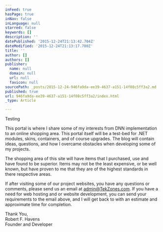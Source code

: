 ```yaml
---
inFeed: true
hasPage: true
inNav: false
inLanguage: null
starred: false
keywords: []
description: ''
datePublished: '2015-12-24T21:13:42.704Z'
dateModified: '2015-12-24T21:13:17.780Z'
title: ''
author: []
authors: []
publisher:
  name: null
  domain: null
  url: null
  favicon: null
sourcePath: _posts/2015-12-24-946fa9da-ee39-4637-a151-14f08c5ff3a2.md
published: true
url: 946fa9da-ee39-4637-a151-14f08c5ff3a2/index.html
_type: Article

---
```

Testing

This portal is where I share some of my interests from DNN implementation to an online shopping area. This portal itself will be a test-bed for .NET modules, skins, containers, and of course upgrades. The blog will contain ideas, questions, and how I overcame obstacles when developing some of my projects.

The shopping area of this site will have items that I purchased, use and have found to be superior. Items may not be the least expensive, or be well known, but have proven to me that they are of the highest standards in there respective areas.

If after visiting some of our project websites, you have any questions or comments, please send us an email at admin@TekZones.com. If you have a need for web hosting and or website development, you can send your requirements to the email above, and I will get back to with an estimate and approximate time for completion.

Thank You,  
Robert F. Havens  
Founder and Developer